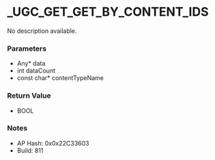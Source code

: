 # _UGC_GET_GET_BY_CONTENT_IDS

No description available.

### Parameters
* Any* data
* int dataCount
* const char* contentTypeName

### Return Value
* BOOL

### Notes
* AP Hash: 0x0x22C33603
* Build: 811

